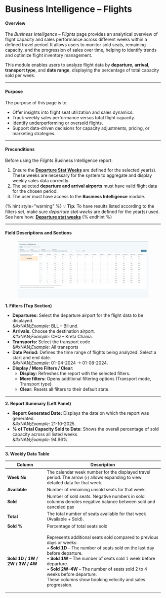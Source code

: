 # Business Intelligence – Flights

#### **Overview**

The _Business Intelligence – Flights_ page provides an analytical overview of flight capacity and sales performance across different weeks within a defined travel period. It allows users to monitor sold seats, remaining capacity, and the progression of sales over time, helping to identify trends and optimize flight inventory management.

This module enables users to analyze flight data by **departure**, **arrival**, **transport type**, and **date range**, displaying the percentage of total capacity sold per week.

***

#### **Purpose**

The purpose of this page is to:

* Offer insights into flight seat utilization and sales dynamics.
* Track weekly sales performance versus total flight capacity.
* Identify underperforming or oversold flights.
* Support data-driven decisions for capacity adjustments, pricing, or marketing strategies.

***

#### **Preconditions**

Before using the _Flights_ Business Intelligence report:

1. Ensure the [**Departure Stat Weeks**](../setup/departure-stat-weeks.md) are defined for the selected year(s).\
   These weeks are necessary for the system to aggregate and display weekly sales data correctly.
2. The selected **departure and arrival airports** must have valid flight data for the chosen period.
3. The user must have access to the **Business Intelligence** module.

{% hint style="warning" %}
💡 **Tip:** To have results listed according to the filters set, make sure _departure stat weeks_ are defined for the year(s) used.\
See here how: [**Departure stat weeks**](../setup/departure-stat-weeks.md)
{% endhint %}

***

#### **Field Descriptions and Sections**

<figure><img src="../.gitbook/assets/image (3) (1) (1) (3) (1).png" alt=""><figcaption></figcaption></figure>

**1. Filters (Top Section)**

* **Departures:** Select the departure airport for the flight data to be displayed.\
  &#xNAN;_&#x45;xample:_ BLL – Billund.
* **Arrivals:** Choose the destination airport.\
  &#xNAN;_&#x45;xample:_ CHQ – Kreta Chania.
* **Transports:** Select the transport code \
  &#xNAN;_&#x45;xample:_ All transports
* **Date Period:** Defines the time range of flights being analyzed. Select a start and end date.\
  &#xNAN;_&#x45;xample:_ 01-04-2024 → 01-08-2024.
* **Display / More Filters / Clear:**
  * **Display:** Refreshes the report with the selected filters.
  * **More filters:** Opens additional filtering options (Transport mode, Transport type).
  * **Clear:** Resets all filters to their default state.

***

**2. Report Summary (Left Panel)**

* **Report Generated Date:** Displays the date on which the report was generated.\
  &#xNAN;_&#x45;xample:_ 21-10-2025.
* **% of Total Capacity Sold to Date:** Shows the overall percentage of sold capacity across all listed weeks.\
  &#xNAN;_&#x45;xample:_ 94.96%.

***

**3. Weekly Data Table**

| **Column**                      | **Description**                                                                                                                                                                                                                                                                                                                                                                                                    |
| ------------------------------- | ------------------------------------------------------------------------------------------------------------------------------------------------------------------------------------------------------------------------------------------------------------------------------------------------------------------------------------------------------------------------------------------------------------------ |
| **Week No**                     | The calendar week number for the displayed travel period. The arrow (›) allows expanding to view detailed data for that week.                                                                                                                                                                                                                                                                                      |
| **Available**                   | Number of remaining unsold seats for that week.                                                                                                                                                                                                                                                                                                                                                                    |
| **Sold**                        | Number of sold seats. Negative numbers in sold columns denotes negative balance between sold and canceled pax                                                                                                                                                                                                                                                                                                      |
| **Total**                       | The total number of seats available for that week (Available + Sold).                                                                                                                                                                                                                                                                                                                                              |
| **Sold %**                      | Percentage of total seats sold                                                                                                                                                                                                                                                                                                                                                                                     |
| **Sold 1D / 1W / 2W / 3W / 4W** | <p>Represents additional seats sold compared to previous days or weeks:<br>• <strong>Sold 1D</strong> – The number of seats sold on the last day before departure.<br>• <strong>Sold 1W</strong> – The number of seats sold 1 week before departure.<br>• <strong>Sold 2W–4W</strong> – The number of seats sold 2 to 4 weeks before departure. <br>These columns show booking velocity and sales progression.</p> |

